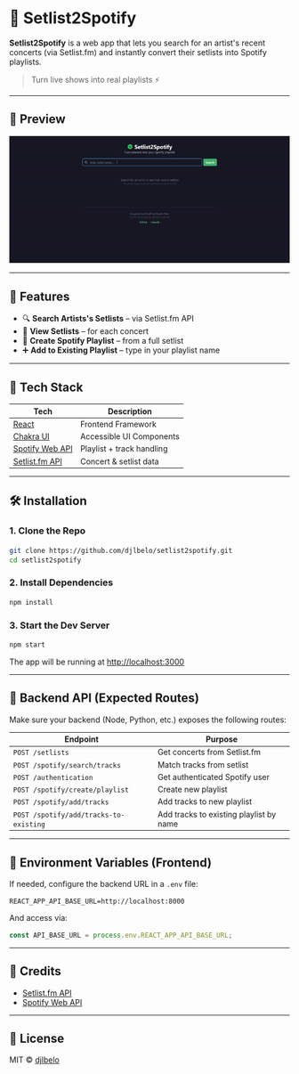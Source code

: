 # 🎵 Setlist2Spotify

**Setlist2Spotify** is a web app that lets you search for an artist's recent concerts (via Setlist.fm) and instantly convert their setlists into Spotify playlists.

> Turn live shows into real playlists ⚡

---

## 📸 Preview

![Setlist2Spotify Preview](https://raw.githubusercontent.com/djlbelo/Setlist2Spotify/refs/heads/master/screenshots/Setlist2Spotify_Demo.gif)

---

## 🚀 Features

- 🔍 **Search Artists's Setlists** – via Setlist.fm API
- 📅 **View Setlists** – for each concert  
- 💚 **Create Spotify Playlist** – from a full setlist  
- ➕ **Add to Existing Playlist** – type in your playlist name 

---

## 🧰 Tech Stack

| Tech             | Description                          |
|------------------|--------------------------------------|
| [React](https://reactjs.org/) | Frontend Framework          |
| [Chakra UI](https://chakra-ui.com/) | Accessible UI Components  |
| [Spotify Web API](https://developer.spotify.com/) | Playlist + track handling |
| [Setlist.fm API](https://api.setlist.fm/docs/) | Concert & setlist data   |           |

---

## 🛠️ Installation

### 1. Clone the Repo

```bash
git clone https://github.com/djlbelo/setlist2spotify.git
cd setlist2spotify
```

### 2. Install Dependencies

```bash
npm install
```

### 3. Start the Dev Server

```bash
npm start
```

The app will be running at [http://localhost:3000](http://localhost:3000)

---

## 🔌 Backend API (Expected Routes)

Make sure your backend (Node, Python, etc.) exposes the following routes:

| Endpoint                             | Purpose                          |
|--------------------------------------|----------------------------------|
| `POST /setlists`                     | Get concerts from Setlist.fm     |
| `POST /spotify/search/tracks`       | Match tracks from setlist        |
| `POST /authentication`              | Get authenticated Spotify user   |
| `POST /spotify/create/playlist`     | Create new playlist              |
| `POST /spotify/add/tracks`          | Add tracks to new playlist       |
| `POST /spotify/add/tracks-to-existing` | Add tracks to existing playlist by name |

---

## 🧪 Environment Variables (Frontend)

If needed, configure the backend URL in a `.env` file:

```env
REACT_APP_API_BASE_URL=http://localhost:8000
```

And access via:

```js
const API_BASE_URL = process.env.REACT_APP_API_BASE_URL;
```

---

## 🤘 Credits

- [Setlist.fm API](https://api.setlist.fm/docs/)
- [Spotify Web API](https://developer.spotify.com/)

---

## 📄 License

MIT © [djlbelo](https://github.com/djlbelo)
